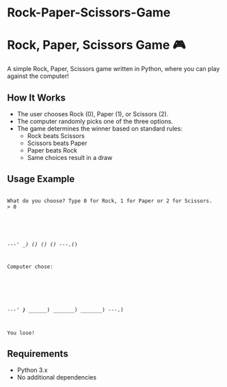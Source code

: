 # Rock-Paper-Scissors-Game

<h1>Rock, Paper, Scissors Game 🎮
</h1>

<p>A simple Rock, Paper, Scissors game written in Python, where you can play against the computer!
</p>
<h2>How It Works</h2>

<ul>
  <li>The user chooses Rock (0), Paper (1), or Scissors (2).
</li>
  <li>The computer randomly picks one of the three options.
</li>
  <li>
    The game determines the winner based on standard rules:
    <ul><li>Rock beats Scissors</li>
<li>Scissors beats Paper</li>
<li>Paper beats Rock</li>
<li>Same choices result in a draw</li>
</li></ul>
  </li>
</ul>

<h2>Usage Example</h2>

<code>
What do you choose? Type 0 for Rock, 1 for Paper or 2 for Scissors.  
> 0  

    _______
---'   ____)
      (_)
      (_)
      ()
---.(_)

Computer chose:  

    _______
---'   ___)___
          ______)
          _______)
         _______)
---.)

You lose!
</code>

<h2>Requirements</h2>

<ul>
  <li>Python 3.x</li>
  <li>No additional dependencies</li>
</ul>
